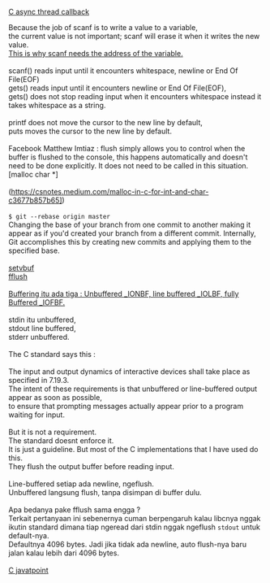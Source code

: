 [C async thread callback](https://stackoverflow.com/questions/2108961/sample-code-for-asynchronous-programming-in-c)  

Because the job of scanf is to write a value to a variable,  
the current value is not important; scanf will erase it when it writes the new value.    
[This is why scanf needs the address of the variable.](https://eecs.wsu.edu/~cs150/reading/scanf.htm#:~:text=Because%20the%20job%20of%20scanf,the%20address%20of%20the%20variable.)  
<br>
scanf() reads input until it encounters whitespace, newline or End Of File(EOF)  
gets()  reads input until it encounters newline or End Of File(EOF),  
gets() does not stop reading input when it encounters whitespace instead it takes whitespace as a string.  
<br>
printf does not move the cursor to the new line by default,  
puts moves the cursor to the new line by default.  
<br>
Facebook Matthew Imtiaz : flush simply allows you to control when the buffer is flushed to the console, this happens automatically and doesn't need to be done explicitly. It does not need to be called in this situation.
[malloc char *]  
<br>
(https://csnotes.medium.com/malloc-in-c-for-int-and-char-c3677b857b65])  
<br>
```$ git --rebase origin master```  
Changing the base of your branch from one commit to another making it appear as if you'd created your branch from a different commit. Internally, Git accomplishes this by creating new commits and applying them to the specified base.  
<br>
[setvbuf](https://en.cppreference.com/w/c/io/setvbuf)  
[fflush](https://www.tutorialspoint.com/c_standard_library/c_function_fflush.htm)  
<br>
[Buffering itu ada tiga : Unbuffered _IONBF, line buffered _IOLBF, fully Buffered _IOFBF.](https://c-for-dummies.com/blog/?p=3701)    
<br>
stdin itu unbuffered,  
stdout line buffered,  
stderr unbuffered.  
<br>
The C standard says this :  
<br>
The input and output dynamics of interactive devices shall take place as specified in 7.19.3.  
The intent of these requirements is that unbuffered or line-buffered output appear as soon as possible,  
to ensure that prompting messages actually appear prior to a program waiting for input.  
<br>
But it is not a requirement.  
The standard doesnt enforce it.  
It is just a guideline. But most of the C implementations that I have used do this.  
They flush the output buffer before reading input.  
<br>
Line-buffered setiap ada newline, ngeflush.  
Unbuffered langsung flush, tanpa disimpan di buffer dulu.  
<br>
Apa bedanya pake fflush sama engga ?  
Terkait pertanyaan ini sebenernya cuman berpengaruh kalau libcnya nggak ikutin standard dimana tiap ngeread dari stdin nggak ngeflush `stdout` untuk default-nya.  
Defaultnya 4096 bytes. Jadi jika tidak ada newline, auto flush-nya baru jalan kalau lebih dari 4096 bytes.  
<br>
[C javatpoint](https://www.javatpoint.com/c-programming-language-tutorial)
